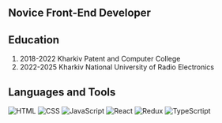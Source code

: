 ## Novice Front-End Developer

## Education
1. 2018-2022 Kharkiv Patent and Computer College
2. 2022-2025 Kharkiv National University of Radio Electronics

## Languages and Tools
![HTML](https://img.shields.io/badge/-HTML-333444?style=for-the-badge&logo=HTML5)
![CSS](https://img.shields.io/badge/-CSS-333444?style=for-the-badge&logo=CSS3)
![JavaScript](https://img.shields.io/badge/-JavaScript-333444?style=for-the-badge&logo=JavaScript)
![React](https://img.shields.io/badge/-React-333444?style=for-the-badge&logo=React)
![Redux](https://img.shields.io/badge/-Redux-333444?style=for-the-badge&logo=Redux)
![TypeScrtipt](https://img.shields.io/badge/-TypeScript-333444?style=for-the-badge&logo=TypeScript)